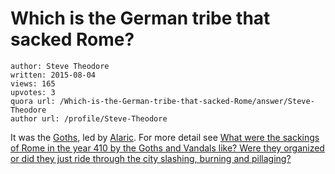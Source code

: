 # Which is the German tribe that sacked Rome?

	author: Steve Theodore
	written: 2015-08-04
	views: 165
	upvotes: 3
	quora url: /Which-is-the-German-tribe-that-sacked-Rome/answer/Steve-Theodore
	author url: /profile/Steve-Theodore


It was the [Goths](http://Goths), led by [Alaric](https://en.wikipedia.org/wiki/Alaric_I). For more detail see [What were the sackings of Rome in the year 410 by the Goths and Vandals like? Were they organized or did they just ride through the city slashing, burning and pillaging?](https://www.quora.com/What-were-the-sackings-of-Rome-in-the-year-410-by-the-Goths-and-Vandals-like-Were-they-organized-or-did-they-just-ride-through-the-city-slashing-burning-and-pillaging)


